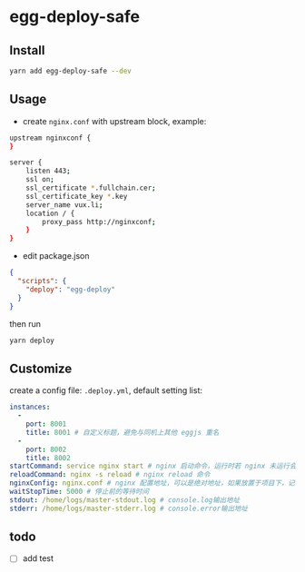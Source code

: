 # egg-deploy-safe


## Install

``` bash
yarn add egg-deploy-safe --dev
```

## Usage

* create `nginx.conf` with upstream block, example:

``` bash
upstream nginxconf {
}

server {
    listen 443;
    ssl on;
    ssl_certificate *.fullchain.cer;
    ssl_certificate_key *.key
    server_name vux.li;
    location / {
        proxy_pass http://nginxconf;
    }
}
```

* edit package.json

``` json
{
  "scripts": {
    "deploy": "egg-deploy"
  }
}
```

then run

``` bash
yarn deploy
```

## Customize

create a config file: `.deploy.yml`, default setting list:

``` yml
instances:
  - 
    port: 8001
    title: 8001 # 自定义标题，避免与同机上其他 eggjs 重名
  -
    port: 8002
    title: 8002
startCommand: service nginx start # nginx 启动命令，运行时若 nginx 未运行会尝试执行
reloadCommand: nginx -s reload # nginx reload 命令
nginxConfig: nginx.conf # nginx 配置地址，可以是绝对地址，如果放置于项目下，记得在 nginx 全局配置里 include
waitStopTime: 5000 # 停止前的等待时间
stdout: /home/logs/master-stdout.log # console.log输出地址
stderr: /home/logs/master-stderr.log # console.error输出地址
```

## todo

- [ ] add test
